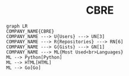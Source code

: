 <h1 align="center">CBRE</h1>

```mermaid
graph LR
COMPANY_NAME{CBRE}
COMPANY_NAME ---> U{Users} ---> UN[3]
COMPANY_NAME ---> R{Repositories} ---> RN[6]
COMPANY_NAME ---> G{Gists} ---> GN[1]
COMPANY_NAME ---> ML{Most Used<br>Languages}
ML --> Python[Python]
ML --> HTML[HTML]
ML --> Go[Go]
```
